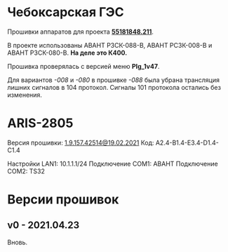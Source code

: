 ﻿Чебоксарская ГЭС
================

Прошивки аппаратов для проекта **[55181848.211](55181848.211.107-ЗЗ_Изм._3.pdf)**.

В проекте использованы АВАНТ РЗСК-088-В, АВАНТ РСЗК-008-В и АВАНТ РЗСК-080-В. **На деле это К400.**

Прошивка проверялась с версией меню **PIg_1v47**.

Для вариантов *-008* и *-080* в прошивке *-088* была убрана трансляция лишних сигналов в 104 протокол. Сигналы 101 протокола остались без изменения.

# ARIS-2805

Версия прошивки: 1.9.157.42514@19.02.2021
Код: A2.4-B1.4-E3.4-D1.4-C1.4

Настройки LAN1: 10.1.1.1/24
Подключение COM1: АВАНТ
Подключение COM2: TS32


# Версии прошивок

## v0 - 2021.04.23

Вновь.

